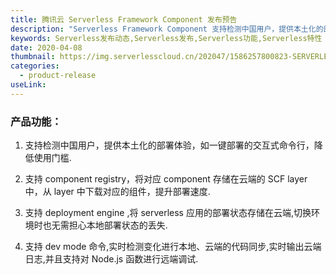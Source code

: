 ```yaml
---
title: 腾讯云 Serverless Framework Component 发布预告
description: "Serverless Framework Component 支持检测中国用户，提供本土化的部署体验，如一键部署的交互式命令行，降低使用门槛；支持 component registry，将对应 component 存储在云端的 SCF layer 中，从 layer 中下载对应的组件，提升部署速度；支持 deployment engine，将 serverless 应用的部署状态存储在云端，切换环境时也无需担心本地部署状态的丢失；支持 dev mode 命令，实时检测变化进行本地、云端的代码同步，实时输出云端日志，并且支持对 Node.js 函数进行远端调试。"
keywords: Serverless发布动态,Serverless发布,Serverless功能,Serverless特性
date: 2020-04-08
thumbnail: https://img.serverlesscloud.cn/202047/1586257800823-SERVERLESS%20COMPONENT%20BANNER.png
categories:
  - product-release
useLink: 
---
```



### **产品功能**：

1. 支持检测中国用户，提供本土化的部署体验，如一键部署的交互式命令行，降低使用门槛.

2. 支持 component registry，将对应 component 存储在云端的 SCF layer 中，从 layer 中下载对应的组件，提升部署速度.

3. 支持 deployment engine ,将 serverless 应用的部署状态存储在云端,切换环境时也无需担心本地部署状态的丢失.

4. 支持 dev mode 命令,实时检测变化进行本地、云端的代码同步,实时输出云端日志,并且支持对 Node.js 函数进行远端调试.








